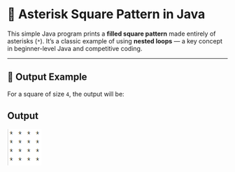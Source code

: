 # 🔷 Asterisk Square Pattern in Java

This simple Java program prints a **filled square pattern** made entirely of asterisks (`*`). It’s a classic example of using **nested loops** — a key concept in beginner-level Java and competitive coding.

---

## 🧩 Output Example

For a square of size `4`, the output will be:

## Output

![alt text](image.png)
